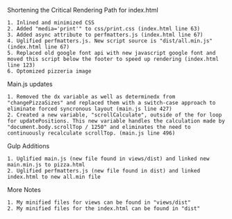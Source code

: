 Shortening the Critical Rendering Path for index.html

	1. Inlined and minimized CSS
	2. Added "media='print'" to css/print.css (index.html line 63)
	3. Added async attribute to perfmatters.js (index.html line 67)
	4. Uglified perfmatters.js. New script source is "dist/all.min.js" (index.html line 67)
	5. Replaced old google font api with new javascript google font and moved this script below the footer to speed up rendering (index.html line 123)
	6. Optomized pizzeria image

Main.js updates

	1. Removed the dx variable as well as determinedx from "changePizzaSizes" and replaced them with a switch-case approach to eliminate forced syncronous layout (main.js line 427)
	2. Created a new variable, "scrollCalculate", outside of the for loop for updatePositions. This new variable handles the calculation made by "document.body.scrollTop / 1250" and eliminates the need to continuously recalculate scrollTop. (main.js line 496)

Gulp Additions

	1. Uglified main.js (new file found in views/dist) and linked new main.min.js to pizza.html
	2. Uglified perfmatters.js (new file found in dist) and linked index.html to new all.min file


More Notes

	1. My minified files for views can be found in "views/dist"
	2. My minified files for the index.html can be found in "dist"
